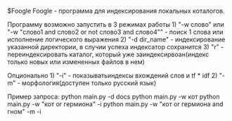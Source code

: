 $Foogle
Foogle - программа для индексирования локальных коталогов.

Программу возможно запустить в 3 режимах работы
    1) "-w слово"  или "-w "слово1 and слово2 or not слово3 and слово4"" - поиск 1 слова или исполнение логического выражения
    2) "-d dir_name" - индексирование указанной директории, в случии успеха индексатор сохранится
    3) "r" - переиндексировать каталог, который уже заиндексирвоан(индекс только новых или измененных файлов в нем)

Опционально
    1) "-i" - показыватьиндексы вхождений слов и tf * idf
    2) "-m" - морфология(доступен только русский язык)

Пример запроса:
python main.py -d docs
python main.py -w кот
python main.py -w "кот or гермиона" -i
python main.py -w "кот or гермиона and гном" -m -i
